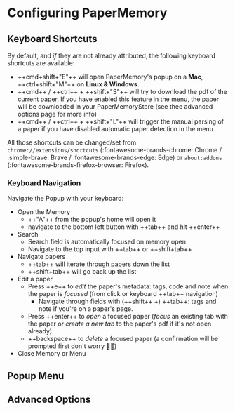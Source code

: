 # Configuring PaperMemory

## Keyboard Shortcuts

By default, and _if_ they are not already attributed, the following keyboard shortcuts are available:

* ++cmd+shift+"E"++ will open PaperMemory's popup on a **Mac**, ++ctrl+shift+"M"++ on **Linux & Windows**.
* ++cmd++ / ++ctrl++ + ++shift+"S"++ will try to download the pdf of the current paper. If you have enabled this feature in the menu, the paper will be downloaded in your PaperMemoryStore (see thee advanced options page for more info)
* ++cmd++ / ++ctrl++ + ++shift+"L"++ will trigger the manual parsing of a paper if you have disabled automatic paper detection in the menu

All those shortcuts can be changed/set from `chrome://extensions/shortcuts` (:fontawesome-brands-chrome: Chrome / :simple-brave: Brave / :fontawesome-brands-edge: Edge) or `about:addons` (:fontawesome-brands-firefox-browser: Firefox).

### Keyboard Navigation

Navigate the Popup with your keyboard:

  * Open the Memory
    * ++"A"++ from the popup's home will open it
    * navigate to the bottom left button with ++tab++ and hit ++enter++
  * Search
    * Search field is automatically focused on memory open
    * Navigate to the top input with ++tab++ or ++shift+tab++
  * Navigate papers
    * ++tab++ will iterate through papers down the list
    * ++shift+tab++ will go back up the list
  * Edit a paper
    * Press ++e++ to _edit_ the paper's metadata: tags, code and note when the paper is *focused* (from click or keyboard ++tab++ navigation)
      * Navigate through fields with (++shift++ +) ++tab++: tags and note if you're on a paper's page.
    * Press ++enter++ to _open_ a focused paper (*focus* an existing tab with the paper or *create a new tab* to the paper's pdf if it's not open already)
    * ++backspace++ to _delete_ a focused paper (a confirmation will be prompted first don't worry 👮‍♀️)
  * Close Memory or Menu

## Popup Menu

## Advanced Options
